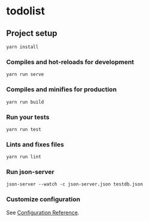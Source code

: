 # todolist

## Project setup
```
yarn install
```

### Compiles and hot-reloads for development
```
yarn run serve
```

### Compiles and minifies for production
```
yarn run build
```

### Run your tests
```
yarn run test
```

### Lints and fixes files
```
yarn run lint
```

###  Run  json-server
```
json-server --watch -c json-server.json testdb.json
```

### Customize configuration
See [Configuration Reference](https://cli.vuejs.org/config/).

